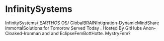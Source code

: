 InfinitySystems
===============

InfinitySystems/ EARTHOS OS/ GlobalBRAINIntigration-DynamicMindShare ImmortalSolutions for Tomorow Served Today . Hosted By GitHubs Anon-Cloaked-Ironman and and EclipseFemBottHotte. MystryFem?
